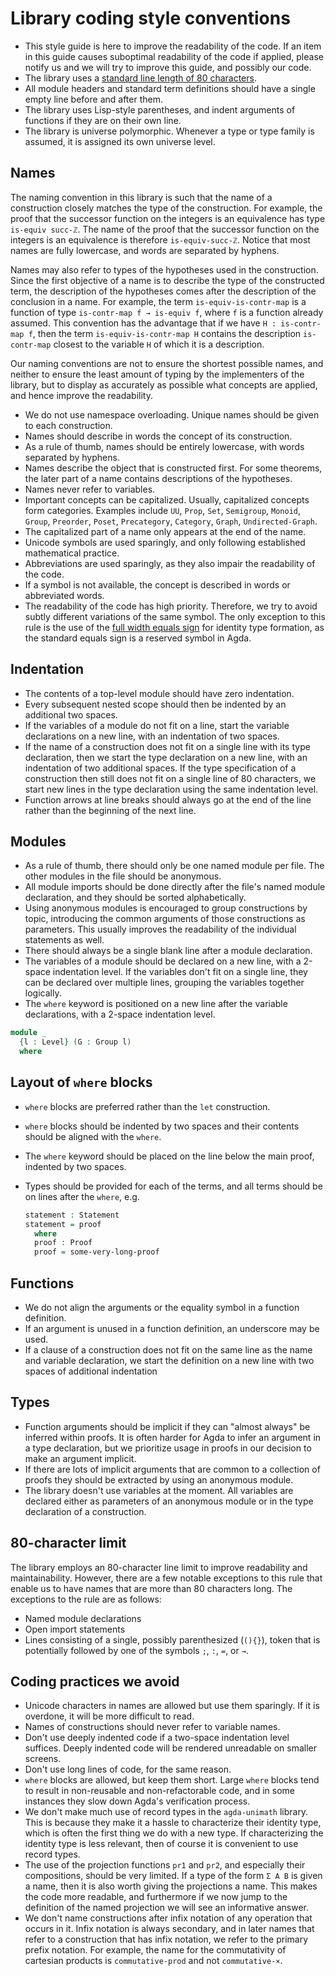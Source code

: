 # Library coding style conventions

- This style guide is here to improve the readability of the code. If an item in
  this guide causes suboptimal readability of the code if applied, please notify
  us and we will try to improve this guide, and possibly our code.
- The library uses a [standard line length of 80 characters](#character-limit).
- All module headers and standard term definitions should have a single empty
  line before and after them.
- The library uses Lisp-style parentheses, and indent arguments of functions if
  they are on their own line.
- The library is universe polymorphic. Whenever a type or type family is
  assumed, it is assigned its own universe level.

## Names

The naming convention in this library is such that the name of a construction
closely matches the type of the construction. For example, the proof that the
successor function on the integers is an equivalence has type `is-equiv succ-ℤ`.
The name of the proof that the successor function on the integers is an
equivalence is therefore `is-equiv-succ-ℤ`. Notice that most names are fully
lowercase, and words are separated by hyphens.

Names may also refer to types of the hypotheses used in the construction. Since
the first objective of a name is to describe the type of the constructed term,
the description of the hypotheses comes after the description of the conclusion
in a name. For example, the term `is-equiv-is-contr-map` is a function of type
`is-contr-map f → is-equiv f`, where `f` is a function already assumed. This
convention has the advantage that if we have `H : is-contr-map f`, then the term
`is-equiv-is-contr-map H` contains the description `is-contr-map` closest to the
variable `H` of which it is a description.

Our naming conventions are not to ensure the shortest possible names, and
neither to ensure the least amount of typing by the implementers of the library,
but to display as accurately as possible what concepts are applied, and hence
improve the readability.

- We do not use namespace overloading. Unique names should be given to each
  construction.
- Names should describe in words the concept of its construction.
- As a rule of thumb, names should be entirely lowercase, with words separated
  by hyphens.
- Names describe the object that is constructed first. For some theorems, the
  later part of a name contains descriptions of the hypotheses.
- Names never refer to variables.
- Important concepts can be capitalized. Usually, capitalized concepts form
  categories. Examples include `UU`, `Prop`, `Set`, `Semigroup`, `Monoid`,
  `Group`, `Preorder`, `Poset`, `Precategory`, `Category`, `Graph`,
  `Undirected-Graph`.
- The capitalized part of a name only appears at the end of the name.
- Unicode symbols are used sparingly, and only following established
  mathematical practice.
- Abbreviations are used sparingly, as they also impair the readability of the
  code.
- If a symbol is not available, the concept is described in words or abbreviated
  words.
- The readability of the code has high priority. Therefore, we try to avoid
  subtly different variations of the same symbol. The only exception to this
  rule is the use of the [full width equals sign](https://codepoints.net/U+ff1d)
  for identity type formation, as the standard equals sign is a reserved symbol
  in Agda.

## Indentation

- The contents of a top-level module should have zero indentation.
- Every subsequent nested scope should then be indented by an additional two
  spaces.
- If the variables of a module do not fit on a line, start the variable
  declarations on a new line, with an indentation of two spaces.
- If the name of a construction does not fit on a single line with its type
  declaration, then we start the type declaration on a new line, with an
  indentation of two additional spaces. If the type specification of a
  construction then still does not fit on a single line of 80 characters, we
  start new lines in the type declaration using the same indentation level.
- Function arrows at line breaks should always go at the end of the line rather
  than the beginning of the next line.

## Modules

- As a rule of thumb, there should only be one named module per file. The other
  modules in the file should be anonymous.
- All module imports should be done directly after the file's named module
  declaration, and they should be sorted alphabetically.
- Using anonymous modules is encouraged to group constructions by topic,
  introducing the common arguments of those constructions as parameters. This
  usually improves the readability of the individual statements as well.
- There should always be a single blank line after a module declaration.
- The variables of a module should be declared on a new line, with a 2-space
  indentation level. If the variables don't fit on a single line, they can be
  declared over multiple lines, grouping the variables together logically.
- The `where` keyword is positioned on a new line after the variable
  declarations, with a 2-space indentation level.

```agda
module _
  {l : Level} (G : Group l)
  where
```

## Layout of `where` blocks

- `where` blocks are preferred rather than the `let` construction.
- `where` blocks should be indented by two spaces and their contents should be
  aligned with the `where`.
- The `where` keyword should be placed on the line below the main proof,
  indented by two spaces.
- Types should be provided for each of the terms, and all terms should be on
  lines after the `where`, e.g.

  ```agda
  statement : Statement
  statement = proof
    where
    proof : Proof
    proof = some-very-long-proof
  ```

## Functions

- We do not align the arguments or the equality symbol in a function definition.
- If an argument is unused in a function definition, an underscore may be used.
- If a clause of a construction does not fit on the same line as the name and
  variable declaration, we start the definition on a new line with two spaces of
  additional indentation

## Types

- Function arguments should be implicit if they can "almost always" be inferred
  within proofs. It is often harder for Agda to infer an argument in a type
  declaration, but we prioritize usage in proofs in our decision to make an
  argument implicit.
- If there are lots of implicit arguments that are common to a collection of
  proofs they should be extracted by using an anonymous module.
- The library doesn't use variables at the moment. All variables are declared
  either as parameters of an anonymous module or in the type declaration of a
  construction.

## <a name="character-limit"></a>80-character limit

The library employs an 80-character line limit to improve readability and
maintainability. However, there are a few notable exceptions to this rule that
enable us to have names that are more than 80 characters long. The exceptions to
the rule are as follows:

- Named module declarations
- Open import statements
- Lines consisting of a single, possibly parenthesized (`(){}`), token that is
  potentially followed by one of the symbols `;`, `:`, `=`, or `→`.

## Coding practices we avoid

- Unicode characters in names are allowed but use them sparingly. If it is
  overdone, it will be more difficult to read.
- Names of constructions should never refer to variable names.
- Don't use deeply indented code if a two-space indentation level suffices.
  Deeply indented code will be rendered unreadable on smaller screens.
- Don't use long lines of code, for the same reason.
- `where` blocks are allowed, but keep them short. Large `where` blocks tend to
  result in non-reusable and non-refactorable code, and in some instances they
  slow down Agda's verification process.
- We don't make much use of record types in the `agda-unimath` library. This is
  because they make it a hassle to characterize their identity type, which is
  often the first thing we do with a new type. If characterizing the identity
  type is less relevant, then of course it is convenient to use record types.
- The use of the projection functions `pr1` and `pr2`, and especially their
  compositions, should be very limited. If a type of the form `Σ A B` is given a
  name, then it is also worth giving the projections a name. This makes the code
  more readable, and furthermore if we now jump to the definition of the named
  projection we will see an informative answer.
- We don't name constructions after infix notation of any operation that occurs
  in it. Infix notation is always secondary, and in later names that refer to a
  construction that has infix notation, we refer to the primary prefix notation.
  For example, the name for the commutativity of cartesian products is
  `commutative-prod` and not `commutative-×`.
